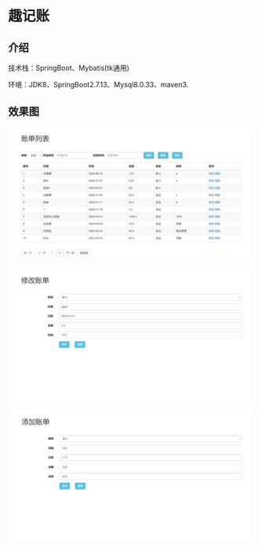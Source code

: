 # 趣记账

## 介绍

技术栈：SpringBoot、Mybatis(tk通用)

环境：JDK8、SpringBoot2.7.13、Mysql8.0.33、maven3.



## 效果图

![image-20230625201711910](./assets/image-20230625201711910.png)

![image-20230625201741903](./assets/image-20230625201741903.png)

![image-20230625201759681](./assets/image-20230625201759681.png)
